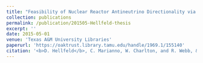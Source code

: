 ```yaml
---
title: "Feasibility of Nuclear Reactor Antineutrino Directionality via Elastic Electron Scattering in the WATer CHerenkov Monitor of ANtineutrinos (WATCHMAN)"
collection: publications
permalink: /publication/201505-Hellfeld-thesis
excerpt: ''
date: 2015-05-01
venue: 'Texas A&M University Libraries'
paperurl: 'https://oaktrust.library.tamu.edu/handle/1969.1/155140'
citation: '<b>D. Hellfeld</b>, C. Marianno, W. Charlton, and R. Webb, &quot;Feasibility of Nuclear Reactor Antineutrino Directionality via Elastic Electron Scattering in the WATer CHerenkov Monitor of ANtineutrinos (WATCHMAN)&quot;, <i>Master’s thesis</i>, Texas A&M University, May 2015.'
---
```


<!-- This paper is about ... -->
